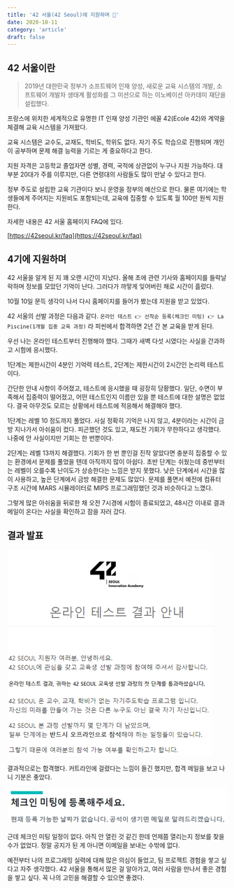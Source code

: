 ```yaml
---
title: '42 서울(42 Seoul)에 지원하며 📝'
date: 2020-10-11
category: 'article'
draft: false
---
```


## 42 서울이란

> 2019년 대한민국 정부가 소프트웨어 인재 양성, 새로운 교육 시스템의 개발, 소프트웨어 개발자 생태계 활성화를 그 미션으로 하는 이노베이션 아카데미 재단을 설립했다.

프랑스에 위치한 세계적으로 유명한 IT 인재 양성 기관인 에꼴 42(Ecole 42)와 계약을 체결해 교육 시스템을 가져왔다.

교육 시스템은 교수도, 교재도, 학비도, 학위도 없다. 자기 주도 학습으로 진행되며 개인이 공부하며 문제 해결 능력을 기르는 게 중요하다고 한다.

지원 자격은 고등학교 졸업자면 성별, 경력, 국적에 상관없이 누구나 지원 가능하다. 대부분 20대가 주를 이루지만, 다른 연령대의 사람들도 많이 만날 수 있다고 한다.

정부 주도로 설립한 교육 기관이다 보니 운영을 정부의 예산으로 한다. 물론 여기에는 학생들에게 주어지는 지원비도 포함되는데, 교육에 집중할 수 있도록 월 100만 원씩 지원한다.

자세한 내용은 42 서울 홈페이지 FAQ에 있다.

[https://42seoul.kr/faq](https://42seoul.kr/faq)

## 4기에 지원하며

42 서울을 알게 된 지 꽤 오랜 시간이 지났다. 올해 초에 관련 기사와 홈페이지를 들락날락하며 정보를 모았던 기억이 난다. 그러다가 까맣게 잊어버린 채로 시간이 흘렀다.

10월 10일 문득 생각이 나서 다시 홈페이지를 들어가 봤는데 지원을 받고 있었다.

42 서울의 선발 과정은 다음과 같다. `온라인 테스트 👉 선착순 등록(체크인 미팅) 👉 La Piscine(1개월 집중 교육 과정)` 라 피씬에서 합격하면 2년 간 본 교육을 받게 된다.

우선 나는 온라인 테스트부터 진행해야 했다. 그때가 새벽 다섯 시였다는 사실을 간과하고 시험에 응시했다.

1단계는 제한시간이 4분인 기억력 테스트, 2단계는 제한시간이 2시간인 논리력 테스트이다.

간단한 안내 사항이 주어졌고, 테스트에 응시했을 때 굉장히 당황했다. 일단, 수면이 부족해서 집중력이 떨어졌고, 어떤 테스트인지 이름만 있을 뿐 테스트에 대한 설명은 없었다. 결국 아무것도 모르는 상황에서 테스트에 적응해서 해결해야 했다.

1단계는 레벨 10 정도까지 풀었다. 사실 정확히 기억은 나지 않고, 4분이라는 시간이 금방 지나가서 아쉬움이 컸다. 피곤했던 것도 있고, 재도전 기회가 무한하다고 생각했다. 나중에 안 사실이지만 기회는 한 번뿐이다.

2단계는 레벨 13까지 해결했다. 기회가 한 번 뿐인걸 진작 알았다면 충분히 집중할 수 있는 환경에서 문제를 풀었을 텐데 아직까지 많이 아쉽다. 초반 단계는 쉬웠는데 중반부터는 레벨이 오를수록 난이도가 상승한다는 느낌은 받지 못했다. 낮은 단계에서 시간을 많이 사용하고, 높은 단계에서 금방 해결한 문제도 많았다. 문제를 풀면서 예전에 컴퓨터 구조 시간에 MARS 시뮬레이터로 MIPS 프로그래밍했던 것과 비슷하다고 느꼈다.

그렇게 많은 아쉬움을 뒤로한 채 오전 7시경에 시험이 종료되었고, 48시간 이내로 결과 메일이 온다는 사실을 확인하고 잠을 자러 갔다.

## 결과 발표

![online-test](images/42-seoul-online-test.png)

결과적으로는 합격했다. 커트라인에 걸렸다는 느낌이 들긴 했지만, 합격 메일을 보고 나니 기분은 좋았다.

![check-in-meeting](images/42-seoul-check-in-meeting.png)

근데 체크인 미팅 일정이 없다. 아직 안 열린 것 같긴 한데 언제쯤 열리는지 정보를 찾을 수가 없었다. 정말 공지가 된 게 아니면 이메일을 보내는 수밖에 없다.

예전부터 나의 프로그래밍 실력에 대해 많은 의심이 들었고, 팀 프로젝트 경험을 쌓고 싶다고 자주 생각했다. 42 서울을 통해서 많은 걸 알아가고, 여러 사람을 만나서 좋은 경험을 쌓고 싶다. 꼭 나의 고민을 해결할 수 있으면 좋겠다.
